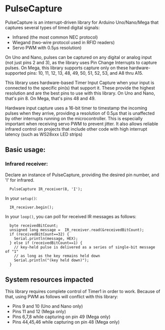 # PulseCapture

PulseCapture is an interrupt-driven library for Arduino Uno/Nano/Mega that captures several types of timed digital signals:

* Infrared (the most common NEC protocol)
* Wiegand (two-wire protocol used in RFID readers)
* Servo PWM with 0.5μs resolution)

On Uno and Nano, pulses can be captured on any digital or analog input (not just pins 2 and 3), as the library uses Pin Change Interrupts to
capture pulses.  On Mega, this library supports capture only on these hardware-supported pins: 10, 11, 12, 13, 48, 49, 50, 51, 52, 53, and A8 thru A15.

This library uses hardware-based Timer Input Capture when your input is connected to the specific pin(s) that support it.
These provide the highest resolution and are the best pins to use with this library.  On Uno and Nano, that's pin 8.  On Mega, that's pins 48 and 49.

Hardware input capture uses a 16-bit timer to timestamp the incoming pulses when they arrive, providing a resolution of 0.5μs that is unaffected by other interrupts running
on the microcontroller.  This is especially important when receiving servo PWM to prevent jitter.  It also allows reliable infrared control on
projects that include other code with high interrupt latency (such as WS28xxx LED strips)

## Basic usage:
### Infrared receiver:

Declare an instance of PulseCapture, providing the desired pin number, and 'I' for infrared.
```
  PulseCapture IR_receiver(8, 'I');
```
In your ```setup()```:
```
  IR_receiver.begin();
```
In your ```loop()```, you can poll for received IR messages as follows:
```  
  byte receivedBitCount;
  unsigned long message =  IR_receiver.read(&receivedBitCount);
  if (receivedBitCount==32) {
    Serial.println(message, HEX);
  } else if (receivedBitCount==1) {
    // key-held pulse is delivered as a series of single-bit message of "1"
    // as long as the key remains held down
    Serial.println("(key held down)");    
  }
```


## System resources impacted

This library requires complete control of Timer1 in order to work.  Because of that, using PWM as follows will conflict with this library:

* Pins 9 and 10 (Uno and Nano only)
* Pins 11 and 12 (Mega only)
* Pins 6,7,8 while capturing on pin 49 (Mega only)
* Pins 44,45,46 while capturing on pin 48 (Mega only)
